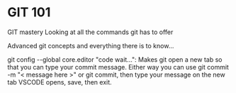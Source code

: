
# GIT 101

GIT mastery 
Looking at all the commands git has to offer

Advanced git concepts and everything there is to know...

git config --global core.editor "code wait...":
Makes git open a new tab so that you can type your commit message. Either way you can use git commit -m "< message here >" or git commit, then type your message on the new tab VSCODE opens, save, then exit.